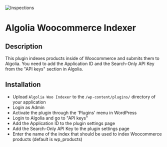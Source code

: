 ![Inspections](https://github.com/w3bdesign/algolia-woo-indexer/workflows/Inspections/badge.svg)

# Algolia Woocommerce Indexer

## Description

This plugin indexes products inside of Woocommerce and submits them to Algolia. 
You need to add the Application ID and the Search-Only API Key from the "API keys" section in Algolia.


## Installation

* Upload `Algolia Woo Indexer` to the `/wp-content/plugins/` directory of your application
* Login as Admin
* Activate the plugin through the 'Plugins' menu in WordPress
* Login to Algolia and go to "API keys"
* Add the Application ID to the plugin settings page
* Add the Search-Only API Key to the plugin settings page
* Enter the name of the index that should be used to index Woocommerce products (default is wp_products)
